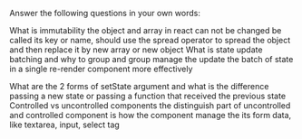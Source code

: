 Answer the following questions in your own words:

What is immutability
 the object and array in react can not be changed be called its key or name, should use the spread operator to spread the object and then replace it by new array or new object
What is state update batching and why
     to group and group manage the update the batch of state in a single re-render component
     more effectively

What are the 2 forms of setState argument and what is the difference
    passing a new state or passing a function that received the previous state
Controlled vs uncontrolled components
     the distinguish part of uncontrolled and controlled component is how the component manage the its form data, like textarea, input, select tag
